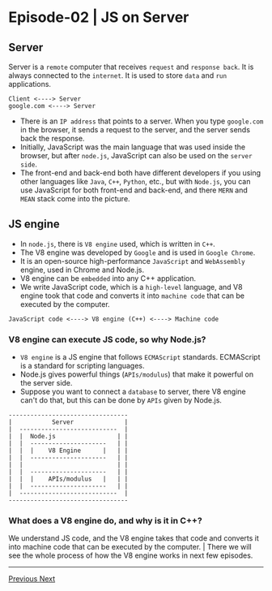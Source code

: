 # Episode-02 | JS on Server

## **Server**

Server is a `remote` computer that receives `request` and `response back`. It is always connected to the `internet`. It is used to store `data` and `run` applications.

```
Client <----> Server
google.com <----> Server
```

- There is an `IP address` that points to a server. When you type `google.com` in the browser, it sends a request to the server, and the server sends back the response.
- Initially, JavaScript was the main language that was used inside the browser, but after `node.js`, JavaScript can also be used on the `server side`.
- The front-end and back-end both have different developers if you using other languages like `Java`, `C++`, `Python`, etc., but with `Node.js`, you can use JavaScript for both front-end and back-end, and there `MERN` and `MEAN` stack come into the picture.

## **JS engine**

- In `node.js`, there is `V8 engine` used, which is written in `C++`.
- The V8 engine was developed by `Google` and is used in `Google Chrome`.
- It is an open-source high-performance `JavaScript` and `WebAssembly` engine, used in Chrome and Node.js.
- V8 engine can be `embedded` into any C++ application.
- We write JavaScript code, which is a `high-level` language, and V8 engine took that code and converts it into `machine code` that can be executed by the computer.

```
JavaScript code <----> V8 engine (C++) <----> Machine code
```

### **V8 engine can execute JS code, so why Node.js?**

- `V8 engine` is a JS engine that follows `ECMAScript` standards. ECMAScript is a standard for scripting languages.
- Node.js gives powerful things (`APIs/modulus`) that make it powerful on the server side.
- Suppose you want to connect a `database` to server, there V8 engine can't do that, but this can be done by `APIs` given by Node.js.

```
---------------------------------
|           Server              |
|  ---------------------------  |
|  |  Node.js                 | |
|  |  ---------------------   | |
|  |  |    V8 Engine      |   | |
|  |  ---------------------   | |
|  |                          | |
|  |  ---------------------   | |
|  |  |    APIs/modulus   |   | |
|  |  ---------------------   | |
|  ---------------------------  |
---------------------------------
```

### **What does a V8 engine do, and why is it in C++?**

We understand JS code, and the V8 engine takes that code and converts it into machine code that can be executed by the computer.
| There we will see the whole process of how the V8 engine works in next few episodes.

---

<div class="flex justify-center gap-40 bg-gray-100 rounded-xl p-4">
  <a href="./inroductionToNodejs.md" class="px-4 py-2 rounded-lg bg-white shadow hover:bg-gray-200">
    Previous
  </a>
  <a href="./jsOnServer.md" class="px-4 py-2 rounded-lg bg-white shadow hover:bg-gray-200">
    Next
  </a>
</div>
